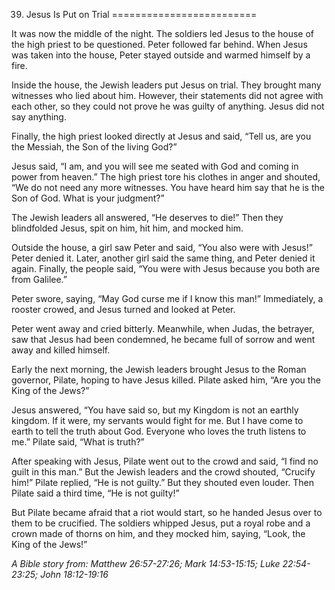 39. Jesus Is Put on Trial
=========================

It was now the middle of the night. The soldiers led Jesus to the house
of the high priest to be questioned. Peter followed far behind. When
Jesus was taken into the house, Peter stayed outside and warmed himself
by a fire.

Inside the house, the Jewish leaders put Jesus on trial. They brought
many witnesses who lied about him. However, their statements did not
agree with each other, so they could not prove he was guilty of
anything. Jesus did not say anything.

Finally, the high priest looked directly at Jesus and said, “Tell us,
are you the Messiah, the Son of the living God?”

Jesus said, “I am, and you will see me seated with God and coming in
power from heaven.” The high priest tore his clothes in anger and
shouted, “We do not need any more witnesses. You have heard him say that
he is the Son of God. What is your judgment?”

The Jewish leaders all answered, “He deserves to die!” Then they
blindfolded Jesus, spit on him, hit him, and mocked him.

Outside the house, a girl saw Peter and said, “You also were with
Jesus!” Peter denied it. Later, another girl said the same thing, and
Peter denied it again. Finally, the people said, “You were with Jesus
because you both are from Galilee.”

Peter swore, saying, “May God curse me if I know this man!” Immediately,
a rooster crowed, and Jesus turned and looked at Peter.

Peter went away and cried bitterly. Meanwhile, when Judas, the betrayer,
saw that Jesus had been condemned, he became full of sorrow and went
away and killed himself.

Early the next morning, the Jewish leaders brought Jesus to the Roman
governor, Pilate, hoping to have Jesus killed. Pilate asked him, “Are
you the King of the Jews?”

Jesus answered, “You have said so, but my Kingdom is not an earthly
kingdom. If it were, my servants would fight for me. But I have come to
earth to tell the truth about God. Everyone who loves the truth listens
to me.” Pilate said, “What is truth?”

After speaking with Jesus, Pilate went out to the crowd and said, “I
find no guilt in this man.” But the Jewish leaders and the crowd
shouted, “Crucify him!” Pilate replied, “He is not guilty.” But they
shouted even louder. Then Pilate said a third time, “He is not guilty!”

But Pilate became afraid that a riot would start, so he handed Jesus
over to them to be crucified. The soldiers whipped Jesus, put a royal
robe and a crown made of thorns on him, and they mocked him, saying,
“Look, the King of the Jews!”

*A Bible story from: Matthew 26:57-27:26; Mark 14:53-15:15; Luke
22:54-23:25; John 18:12-19:16*

